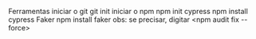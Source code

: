 Ferramentas
    iniciar o git
        git init
    iniciar o npm
        npm init
    cypress
        npm install cypress
    Faker
        npm install faker
        obs: se precisar, digitar <npm audit fix --force> 